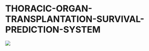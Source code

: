 # THORACIC-ORGAN-TRANSPLANTATION-SURVIVAL-PREDICTION-SYSTEM



![](https://ctsurgery.weillcornell.org/sites/default/files/pages/background_thoracic.jpg)
